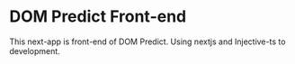 # DOM Predict Front-end

This next-app is front-end of DOM Predict. Using nextjs and Injective-ts to development.
